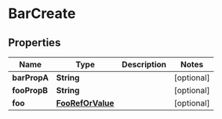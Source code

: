 

# BarCreate


## Properties

| Name | Type | Description | Notes |
|------------ | ------------- | ------------- | -------------|
|**barPropA** | **String** |  |  [optional] |
|**fooPropB** | **String** |  |  [optional] |
|**foo** | [**FooRefOrValue**](FooRefOrValue.md) |  |  [optional] |



